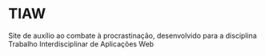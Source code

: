 # TIAW
Site de auxílio ao combate à procrastinação, desenvolvido para a disciplina Trabalho Interdisciplinar de Aplicações Web

